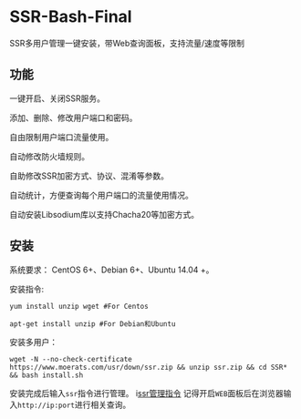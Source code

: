 # SSR-Bash-Final
SSR多用户管理一键安装，带Web查询面板，支持流量/速度等限制
## 功能

一键开启、关闭SSR服务。

添加、删除、修改用户端口和密码。

自由限制用户端口流量使用。

自动修改防火墙规则。

自助修改SSR加密方式、协议、混淆等参数。

自动统计，方便查询每个用户端口的流量使用情况。

自动安装Libsodium库以支持Chacha20等加密方式。

## 安装

系统要求：
    CentOS 6+、Debian 6+、Ubuntu 14.04 +。

安装指令:

    yum install unzip wget #For Centos

    apt-get install unzip #For Debian和Ubuntu

安装多用户：

    wget -N --no-check-certificate https://www.moerats.com/usr/down/ssr.zip && unzip ssr.zip && cd SSR* && bash install.sh

安装完成后输入`ssr`指令进行管理。
i[ssr管理指令](https://github.com/szadamlee/SSR-Bash-Final/raw/master/1.png)
记得开启`WEB`面板后在浏览器输入`http://ip:port`进行相关查询。
